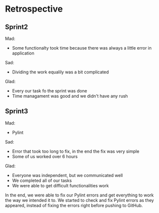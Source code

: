 # Retrospective

## Sprint2

Mad:
- Some functionalty took time because there was always a little error in application

Sad:
- Dividing the work equalily was a bit complicated 

Glad:
- Every our task fo the sprint was done
- Time managament was good and we didn't have any rush

## Sprint3

Mad:
- Pylint

Sad:
- Error that took too long to fix, in the end the fix was very simple
- Some of us worked over 6 hours

Glad:
- Everyone was independent, but we communicated well
- We completed all of our tasks
- We were able to get difficult functionalities work

In the end, we were able to fix our Pylint errors and get everything to work the way we intended it to.
We started to check and fix Pylint errors as they appeared, instead of fixing the errors right before pushing to GitHub.
